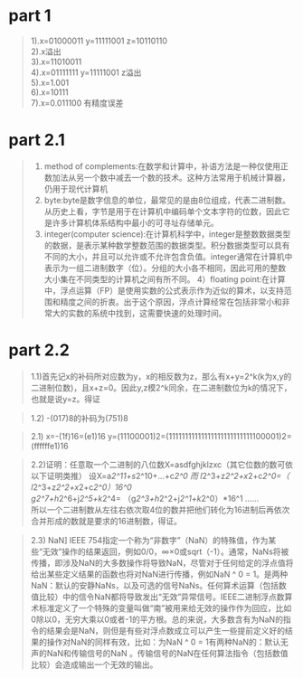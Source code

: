 # **part 1**
>1).x=01000011  y=11111001 z=10110110    
>2).x溢出     
>3).x=11010011    
>4).x=01111111  y=11111001 z溢出    
>5).x=1.001    
>6).x=10111    
>7).x=0.011100  有精度误差    




# **part 2.1**
>1) method of complements:在数学和计算中，补语方法是一种仅使用正数加法从另一个数中减去一个数的技术。这种方法常用于机械计算器，仍用于现代计算机
>2) byte:byte是数字信息的单位，最常见的是由8位组成，代表二进制数。从历史上看，字节是用于在计算机中编码单个文本字符的位数，因此它是许多计算机体系结构中最小的可寻址存储单元。
>3) integer(computer science):在计算机科学中，integer是整数数据类型的数据，是表示某种数学整数范围的数据类型。积分数据类型可以具有不同的大小，并且可以允许或不允许包含负值。integer通常在计算机中表示为一组二进制数字（位）。分组的大小各不相同，因此可用的整数大小集在不同类型的计算机之间有所不同。
>4）floating point:在计算中，浮点运算（FP）是使用实数的公式表示作为近似的算术，以支持范围和精度之间的折衷。出于这个原因，浮点计算经常在包括非常小和非常大的实数的系统中找到，这需要快速的处理时间。


# **part 2.2**
>1.1)首先记x的补码所对应数为y，x的相反数为z，那么有x+y=2^k(k为x,y的二进制位数)，且x+z=0。因此y,z模2^k同余，在二进制数位为k的情况下，也就是说y=z。得证

>1.2)  -(017)8的补码为(751)8

>2.1)  x=-(1f)16=(e1)16  y=(11100001)2=(11111111111111111111111111100001)2=(ffffffe1)16

>2.2)证明：任意取一个二进制的八位数X=asdfghjklzxc（其它位数的数可依以下证明类推） 
>设X=a*2^11+s*2^10+...+c*2^0 
>而 
>l*2^3+z*2^2+x*2+c*2^0=（ l*2^3+z*2^2+x*2+c*2^0）*16^0  
>g*2^7+h*2^6+j*2^5+k*2^4= （g*2^3+h*2^2+j*2^1+k*2^0）*16^1
> ……  
>所以一个二进制数从左往右依次取4位的数并把他们转化为16进制后再依次合并形成的数就是要求的16进制数，得证。

>2.3)  NaN] IEEE 754指定一个称为“非数字”（NaN）的特殊值，作为某些“无效”操作的结果返回，例如0/0，∞×0或sqrt（-1）。通常，NaNs将被传播，即涉及NaN的大多数操作将导致NaN，尽管对于任何给定的浮点值将给出某些定义结果的函数也将对NaN进行传播，例如NaN ^ 0 = 1。是两种NaN：默认的安静NaNs，以及可选的信号NaNs。任何算术运算（包括数值比较）中的信令NaN都将导致发出“无效”异常信号。IEEE二进制浮点数算术标准定义了一个特殊的变量叫做“南”被用来给无效的操作作为回应，比如0除以0，无穷大乘以0或者-1的平方根。总的来说，大多数含有为NaN的指令的结果会是NaN，则但是有些对浮点数成立可以产生一些提前定义好的结果的操作对NaN的同样有效，比如：为NaN ^ 0 = 1有两种NaN的：默认无声的NaN和传输信号的NaN 。传输信号的NaN在任何算法指令（包括数值比较）会造成输出一个无效的输出。

